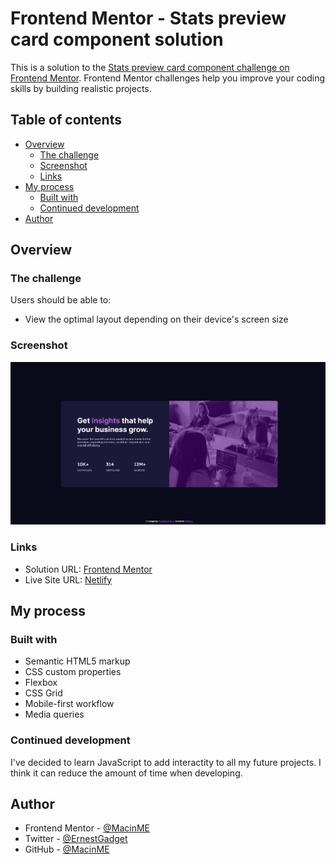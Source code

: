 # Frontend Mentor - Stats preview card component solution

This is a solution to the [Stats preview card component challenge on Frontend Mentor](https://www.frontendmentor.io/challenges/stats-preview-card-component-8JqbgoU62). Frontend Mentor challenges help you improve your coding skills by building realistic projects.

## Table of contents

- [Overview](#overview)
  - [The challenge](#the-challenge)
  - [Screenshot](#screenshot)
  - [Links](#links)
- [My process](#my-process)
  - [Built with](#built-with)
  - [Continued development](#continued-development)
- [Author](#author)

## Overview

### The challenge

Users should be able to:

- View the optimal layout depending on their device's screen size

### Screenshot

![](./assets/screenshot/screenshot.png)

### Links

- Solution URL: [Frontend Mentor](https://www.frontendmentor.io/solutions/preview-card-utilizing-the-css-grid-and-flexbox-systems-yhobW4Rvkj)
- Live Site URL: [Netlify](https://stats-preview-card-macin.netlify.app/)

## My process

### Built with

- Semantic HTML5 markup
- CSS custom properties
- Flexbox
- CSS Grid
- Mobile-first workflow
- Media queries

### Continued development

I've decided to learn JavaScript to add interactity to all my future projects. I think it can reduce the amount of time when developing.

## Author

- Frontend Mentor - [@MacinME](https://www.frontendmentor.io/profile/MacinME)
- Twitter - [@ErnestGadget](https://www.twitter.com/ErnestGadget)
- GitHub - [@MacinME](https://github.com/MacinME)
